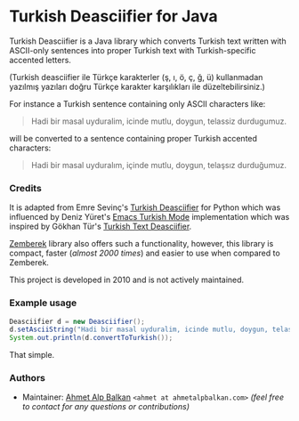 # Turkish Deasciifier for Java

Turkish Deasciifier is a Java library which converts Turkish text written with ASCII-only sentences into proper Turkish text with Turkish-specific accented letters.

(Turkish deasciifier ile Türkçe karakterler (ş, ı, ö, ç, ğ, ü) kullanmadan yazılmış yazıları doğru Türkçe karakter karşılıkları ile düzeltebilirsiniz.)

For instance a Turkish sentence containing only ASCII characters like:

> Hadi bir masal uyduralim, icinde mutlu, doygun, telassiz durdugumuz.

will be converted to a sentence containing proper Turkish accented characters:

>Hadi bir masal uyduralım, içinde mutlu, doygun, telaşsız durduğumuz.



### Credits

It is adapted from Emre Sevinç's [Turkish Deasciifier](http://ileriseviye.org/blog/?p=327) for Python which was influenced by Deniz Yüret's [Emacs Turkish Mode](http://denizyuret.blogspot.com/2006/11/emacs-turkish-mode.html) implementation which was inspired by Gökhan Tür's [Turkish Text Deasciifier](http://www.hlst.sabanciuniv.edu/TL/deascii.html).

[Zemberek](http://code.google.com/p/zemberek/) library also offers such a functionality, however, this library is compact, faster (*almost 2000 times*) and easier to use when compared to Zemberek.

This project is developed in 2010 and is not actively maintained.

### Example usage

```java
Deasciifier d = new Deasciifier();
d.setAsciiString("Hadi bir masal uyduralim, icinde mutlu, doygun, telassiz durdugumuz.");
System.out.println(d.convertToTurkish());
```

That simple.


### Authors

* Maintainer: [Ahmet Alp Balkan](http://www.ahmetalpbalkan.com) `<ahmet at ahmetalpbalkan.com>`
_(feel free to contact for any questions or contributions)_